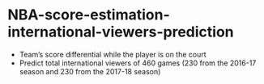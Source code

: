 # NBA-score-estimation-international-viewers-prediction

- Team’s score differential while the player is on the court
- Predict total international viewers of 460 games (230 from the 2016-17 season and 230 from the 2017-18 season)
